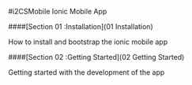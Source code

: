#i2CSMobile Ionic Mobile App

####[Section 01 :Installation](01 Installation)

How to install and bootstrap the ionic mobile app

####[Section 02 :Getting Started](02 Getting Started) 

Getting started with the development of the app
